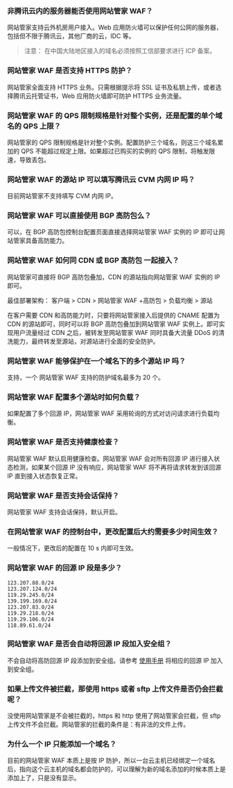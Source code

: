 ### 非腾讯云内的服务器能否使用网站管家 WAF？
网站管家支持云外机房用户接入。Web 应用防火墙可以保护任何公网的服务器，包括但不限于腾讯云，其他厂商的云，IDC 等。 
> 注意： 在中国大陆地区接入的域名必须按照工信部要求进行 ICP 备案。

### 网站管家 WAF 是否支持 HTTPS 防护？
网站管家全面支持 HTTPS 业务。只需根据提示将 SSL 证书及私钥上传，或者选择腾讯云托管证书，Web 应用防火墙即可防护 HTTPS 业务流量。

### 网站管家 WAF 的 QPS 限制规格是针对整个实例，还是配置的单个域名的 QPS 上限？
网站管家的 QPS 限制规格是针对整个实例。配置防护三个域名，则这三个域名累加的 QPS 不能超过规定上限。如果超过已购买的实例的 QPS 限制，将触发限速，导致丢包。

### 网站管家 WAF 的源站 IP 可以填写腾讯云 CVM 内网 IP 吗？
目前网站管家不支持填写 CVM 内网 IP。

### 网站管家 WAF 可以直接使用 BGP 高防包么？
可以，在 BGP 高防包控制台配置页面直接选择网站管家 WAF 实例的 IP 即可让网站管家具备高防能力。

### 网站管家 WAF 如何同 CDN 或 BGP 高防包 一起接入？
网站管家可直接将 BGP 高防包叠加，CDN 的源站指向网站管家 WAF 实例的 IP 即可。

最佳部署架构：
客户端 > CDN > 网站管家 WAF +高防包 > 负载均衡 > 源站

在客户需要 CDN 和高防能力时，只要将网站管家接入后提供的 CNAME 配置为 CDN 的源站即可，同时可以将 BGP 高防包叠加到网站管家 WAF 实例上。即可实现用户流量经过 CDN 之后，被转发至网站管家 WAF 同时具备大流量 DDoS 的清洗能力，最终转发至源站，对源站进行全面的安全防护。

### 网站管家 WAF 能够保护在一个域名下的多个源站 IP 吗？
支持，一个 网站管家 WAF 支持的防护域名最多为 20 个。

### 网站管家 WAF 配置多个源站时如何负载？
如果配置了多个回源 IP，网站管家 WAF 采用轮询的方式对访问请求进行负载均衡。

### 网站管家 WAF 是否支持健康检查？
网站管家 WAF 默认启用健康检查。网站管家 WAF 会对所有回源 IP 进行接入状态检测，如果某个回源 IP 没有响应，网站管家 WAF 将不再将请求转发到该回源 IP 直到接入状态恢复正常。

### 网站管家 WAF 是否支持会话保持？
网站管家 WAF 支持会话保持，默认开启。

### 在网站管家 WAF 的控制台中，更改配置后大约需要多少时间生效？
一般情况下，更改后的配置在 10 s 内即可生效。

### 网站管家 WAF 的回源 IP 段是多少？
```
123.207.88.0/24
123.207.124.0/24
119.29.245.0/24
139.199.169.0/24
123.207.83.0/24
119.29.218.0/24
119.29.106.0/24
118.89.61.0/24
```

### 网站管家 WAF 是否会自动将回源 IP 段加入安全组？
不会自动将高防回源 IP 段添加到安全组。请参考 [使用手册](/doc/product/627/11706) 将相应的回源 IP 加入到安全组。

### 如果上传文件被拦截，那使用 https 或者 sftp 上传文件是否仍会拦截呢？
没使用网站管家是不会被拦截的，https 和 http 使用了网站管家会拦截，但 sftp 上传文件不会拦截。网站管家的拦截的条件是：有非法的文件上传。

### 为什么一个 IP 只能添加一个域名？
目前的网站管家 WAF 本质上是按 IP 防护，所以一台云主机已经绑定一个域名后，指向这个云主机的域名都会防护的，可以理解为新的域名添加的时候本质上是添加上了，只是没有显示。
